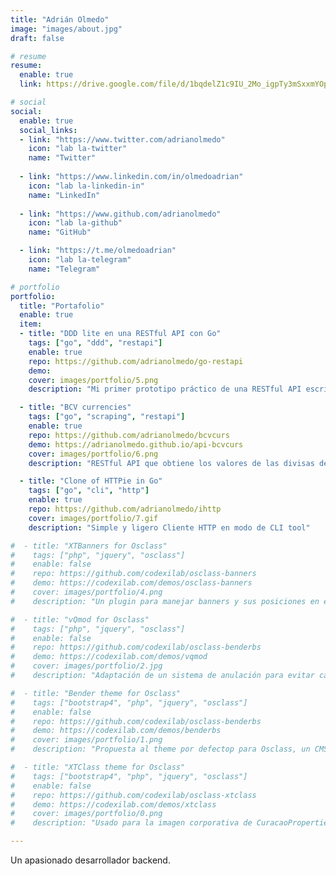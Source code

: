 ```yaml
---
title: "Adrián Olmedo"
image: "images/about.jpg"
draft: false

# resume
resume:
  enable: true
  link: https://drive.google.com/file/d/1bqdelZ1c9IU_2Mo_igpTy3mSxxmYOpFG/view?usp=sharing

# social
social:
  enable: true
  social_links:
  - link: "https://www.twitter.com/adrianolmedo"
    icon: "lab la-twitter"
    name: "Twitter"
    
  - link: "https://www.linkedin.com/in/olmedoadrian"
    icon: "lab la-linkedin-in"
    name: "LinkedIn"
    
  - link: "https://www.github.com/adrianolmedo"
    icon: "lab la-github"
    name: "GitHub"

  - link: "https://t.me/olmedoadrian"
    icon: "lab la-telegram"
    name: "Telegram"

# portfolio
portfolio:
  title: "Portafolio"
  enable: true
  item:
  - title: "DDD lite en una RESTful API con Go"
    tags: ["go", "ddd", "restapi"]
    enable: true
    repo: https://github.com/adrianolmedo/go-restapi
    demo: 
    cover: images/portfolio/5.png
    description: "Mi primer prototipo práctico de una RESTful API escrita en Go."

  - title: "BCV currencies"
    tags: ["go", "scraping", "restapi"]
    enable: true
    repo: https://github.com/adrianolmedo/bcvcurs
    demo: https://adrianolmedo.github.io/api-bcvcurs
    cover: images/portfolio/6.png
    description: "RESTful API que obtiene los valores de las divisas del BCV."

  - title: "Clone of HTTPie in Go"
    tags: ["go", "cli", "http"]
    enable: true
    repo: https://github.com/adrianolmedo/ihttp
    cover: images/portfolio/7.gif
    description: "Simple y ligero Cliente HTTP en modo de CLI tool"

#  - title: "XTBanners for Osclass"
#    tags: ["php", "jquery", "osclass"]
#    enable: false
#    repo: https://github.com/codexilab/osclass-banners
#    demo: https://codexilab.com/demos/osclass-banners
#    cover: images/portfolio/4.png
#    description: "Un plugin para manejar banners y sus posiciones en el sitio."

#  - title: "vQmod for Osclass"
#    tags: ["php", "jquery", "osclass"]
#    enable: false
#    repo: https://github.com/codexilab/osclass-benderbs
#    demo: https://codexilab.com/demos/vqmod
#    cover: images/portfolio/2.jpg
#    description: "Adaptación de un sistema de anulación para evitar cambiar archivos del core."

#  - title: "Bender theme for Osclass"
#    tags: ["bootstrap4", "php", "jquery", "osclass"]
#    enable: false
#    repo: https://github.com/codexilab/osclass-benderbs
#    demo: https://codexilab.com/demos/benderbs
#    cover: images/portfolio/1.png
#    description: "Propuesta al theme por defectop para Osclass, un CMS de clasificados."

#  - title: "XTClass theme for Osclass"
#    tags: ["bootstrap4", "php", "jquery", "osclass"]
#    enable: false
#    repo: https://github.com/codexilab/osclass-xtclass
#    demo: https://codexilab.com/demos/xtclass
#    cover: images/portfolio/0.png
#    description: "Usado para la imagen corporativa de CuracaoProperties.com."

---
```


Un apasionado desarrollador backend.
